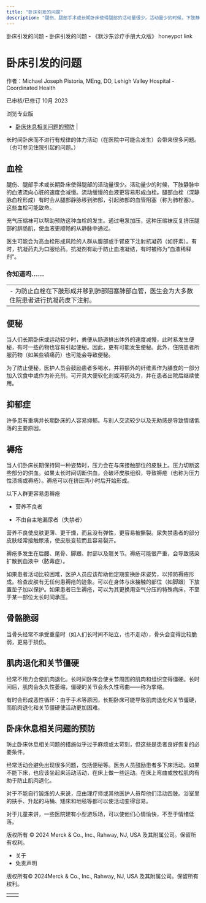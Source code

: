```yaml
---
title: "卧床引发的问题"
description: "腿伤、腿部手术或长期卧床使得腿部的活动量很少。活动量少的时候，下肢静脉中的血液流向心脏的速度会减慢。流动缓慢的血液更容易形成血栓。腿部血栓（深静脉血栓形成）有时会从腿部静脉移到肺部，引起肺部的血管阻塞（称为肺栓塞）。这些血栓可能致命。"
---
```


﻿卧床引发的问题 \- 卧床引发的问题 \- 《默沙东诊疗手册大众版》 honeypot link

# 卧床引发的问题

作者：Michael Joseph Pistoria, MEng, DO, Lehigh Valley Hospital - Coordinated Health

已审核/已修订 10月 2023

浏览专业版

- [卧床休息相关问题的预防](#卧床休息相关问题的预防_v15736984_zh) \|

长时间卧床而不进行有规律的体力活动（在医院中可能会发生）会带来很多问题。（也可参见住院引起的问题。）

## 血栓

腿伤、腿部手术或长期卧床使得腿部的活动量很少。活动量少的时候，下肢静脉中的血液流向心脏的速度会减慢。流动缓慢的血液更容易形成血栓。腿部血栓（深静脉血栓形成）有时会从腿部静脉移到肺部，引起肺部的血管阻塞（称为肺栓塞）。这些血栓可能致命。

充气压缩袜可以帮助预防这种血栓的发生。通过电泵加压，这种压缩袜反复挤压腿部的腓肠肌，使血液更顺畅的从静脉中通过。

医生可能会为高血栓形成风险的人群从腹部或手臂皮下注射抗凝药（如肝素）。有时，抗凝药丸为口服给药。抗凝剂有助于防止血液凝结，有时被称为“血液稀释剂”。

### 你知道吗……

|     |
| --- |
| - 为防止血栓在下肢形成并移到肺部阻塞肺部血管，医生会为大多数住院患者进行抗凝药皮下注射。 |

## 便秘

当人们长期卧床或运动较少时，粪便从肠道排出体外的速度减慢，此时易发生便秘，有时一些药物也容易引起便秘。因此，更有可能发生便秘。此外，住院患者所服药物（如某些镇痛药）也可能会导致便秘。

为了防止便秘，医护人员会鼓励患者多喝水，并将额外的纤维素作为膳食的一部分加入饮食中或作为补充剂。可开具大便软化剂或泻药处方，并在患者出院后继续使用。

## 抑郁症

许多患有重病并长期卧床的人容易抑郁。与别人交流较少以及无助感是导致情绪低落的主要原因。

## 褥疮

当人们卧床长期保持同一种姿势时，压力会在与床接触部位的皮肤上。压力切断这些部分的供血。如果太长时间切断供血，会破坏皮肤组织，导致褥疮（也称为压力性溃疡或褥疮）。褥疮可以在挤压两小时后开始形成。

以下人群更容易患褥疮

- 营养不良者

- 不由自主地漏尿者（失禁者）


营养不良使皮肤更薄、更干燥，而且没有弹性，更容易被撕裂。尿失禁患者的部分皮肤经常接触尿液，使皮肤变软而且容易裂开。

褥疮多发生在后腰、尾骨、脚跟、肘部以及髋关节。褥疮可能很严重，会导致感染扩散到血液中（脓毒症）。

如果患者活动比较困难，医护人员应该帮助他定期变换卧床姿势，以预防褥疮形成。检查皮肤有无任何患褥疮的迹象。可以在身体与床接触的部位（如脚跟）下放置垫子加以保护。如果患者已生褥疮，可以为其更换用空气分压的特殊病床，不至于某一部位太长时间承压。

## 骨骼脆弱

当骨头经常不承受重量时（如人们长时间不站立，也不走动），骨头会变得比较脆弱，更易于损伤。

## 肌肉退化和关节僵硬

经常不用力会使肌肉退化。长时间卧床会使关节周围的肌肉和组织变得僵硬。长时间后，肌肉会永久性萎缩，僵硬的关节会永久性弯曲——称为挛缩。

有时会形成恶性循环：由于手术等原因，长期卧床可能导致肌肉退化和关节僵硬，而肌肉退化和关节僵硬使活动更加困难。

## 卧床休息相关问题的预防

防止卧床休息相关问题的措施似乎过于麻烦或太苛刻，但这些是患者良好恢复的必要条件。

经常活动会避免出现很多问题，包括便秘等。医务人员鼓励患者多下床活动。如果不能下床，也应该坐起来活动活动，在床上做一些运动。在床上弯曲或放松肌肉有助于防止肌肉退化。

对于不能自行锻炼的人来说，应由理疗师或其他医护人员帮他们活动四肢。浴室里的扶手、升起的马桶、矮床和地毯等都可以使活动变得容易。

对于儿童来讲，一些医院建有小型游乐场，可以使他们心情愉快，不至于情绪低落。



版权所有 © 2024
Merck & Co., Inc., Rahway, NJ, USA 及其附属公司。保留所有权利。

- 关于
- 免责声明

版权所有© 2024Merck & Co., Inc., Rahway, NJ, USA 及其附属公司。保留所有权利。

|     |     |
| --- | --- |
|  |  |
